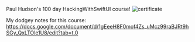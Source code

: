 Paul Hudson's 100 day HackingWithSwiftUI course! ![certificate](https://github.com/user-attachments/assets/959a3b7b-29cf-4ece-a70e-9ca990cae49b)

My dodgey notes for this course: https://docs.google.com/document/d/1gEeeH8F0mof4Zs_uMcz99raBJRt9hSGy_QxLTOle1U8/edit?tab=t.0
